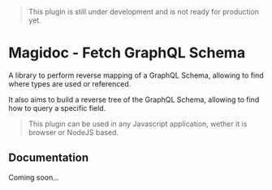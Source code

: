 > This plugin is still under development and is not ready for production yet.

# Magidoc - Fetch GraphQL Schema
A library to perform reverse mapping of a GraphQL Schema, allowing to find where types are used or referenced. 

It also aims to build a reverse tree of the GraphQL Schema, allowing to find how to query a specific field. 

> This plugin can be used in any Javascript application, wether it is browser or NodeJS based.
## Documentation
Coming soon...